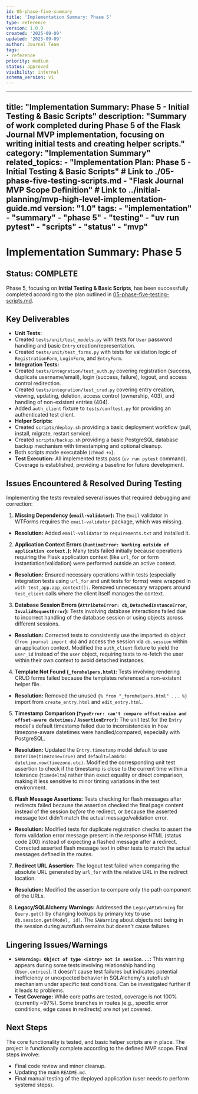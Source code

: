 ```yaml
---
id: 05-phase-five-summary
title: 'Implementation Summary: Phase 5'
type: reference
version: 1.0.0
created: '2025-09-09'
updated: '2025-09-09'
author: Journal Team
tags:
- reference
priority: medium
status: approved
visibility: internal
schema_version: v1
---
```


***

title: "Implementation Summary: Phase 5 - Initial Testing & Basic Scripts"
description: "Summary of work completed during Phase 5 of the Flask Journal MVP implementation, focusing on writing initial tests and creating helper scripts."
category: "Implementation Summary"
related\_topics:
\- "Implementation Plan: Phase 5 - Initial Testing & Basic Scripts" # Link to ./05-phase-five-testing-scripts.md
\- "Flask Journal MVP Scope Definition" # Link to ../initial-planning/mvp-high-level-implementation-guide.md
version: "1.0"
tags:
\- "implementation"
\- "summary"
\- "phase 5"
\- "testing"
\- "uv run pytest"
\- "scripts"
\- "status"
\- "mvp"
--------

# Implementation Summary: Phase 5

## Status: COMPLETE

Phase 5, focusing on **Initial Testing & Basic Scripts**, has been successfully completed according to the plan outlined in [05-phase-five-testing-scripts.md](implementation/05-phase-five-testing-scripts.md).

## Key Deliverables

- **Unit Tests:**
- Created `tests/unit/test_models.py` with tests for `User` password handling and basic `Entry` creation/representation.
- Created `tests/unit/test_forms.py` with tests for validation logic of `RegistrationForm`, `LoginForm`, and `EntryForm`.
- **Integration Tests:**
- Created `tests/integration/test_auth.py` covering registration (success, duplicate username/email), login (success, failure), logout, and access control redirection.
- Created `tests/integration/test_crud.py` covering entry creation, viewing, updating, deletion, access control (ownership, 403), and handling of non-existent entries (404).
- Added `auth_client` fixture to `tests/conftest.py` for providing an authenticated test client.
- **Helper Scripts:**
- Created `scripts/deploy.sh` providing a basic deployment workflow (pull, install, migrate, restart service).
- Created `scripts/backup.sh` providing a basic PostgreSQL database backup mechanism with timestamping and optional cleanup.
- Both scripts made executable (`chmod +x`).
- **Test Execution:** All implemented tests pass (`uv run pytest` command). Coverage is established, providing a baseline for future development.

## Issues Encountered & Resolved During Testing

Implementing the tests revealed several issues that required debugging and correction:

1. **Missing Dependency (`email-validator`):** The `Email` validator in WTForms requires the `email-validator` package, which was missing.

- **Resolution:** Added `email-validator` to `requirements.txt` and installed it.

2. **Application Context Errors (`RuntimeError: Working outside of application context.`):** Many tests failed initially because operations requiring the Flask application context (like `url_for` or form instantiation/validation) were performed outside an active context.

- **Resolution:** Ensured necessary operations within tests (especially integration tests using `url_for` and unit tests for forms) were wrapped in `with test_app.app_context():`. Removed unnecessary wrappers around `test_client` calls where the client itself manages the context.

3. **Database Session Errors (`AttributeError: db`, `DetachedInstanceError`, `InvalidRequestError`):** Tests involving database interactions failed due to incorrect handling of the database session or using objects across different sessions.

- **Resolution:** Corrected tests to consistently use the imported `db` object (`from journal import db`) and access the session via `db.session` within an application context. Modified the `auth_client` fixture to yield the `user_id` instead of the `user` object, requiring tests to re-fetch the user within their own context to avoid detached instances.

4. **Template Not Found (`_formhelpers.html`):** Tests involving rendering CRUD forms failed because the templates referenced a non-existent helper file.

- **Resolution:** Removed the unused `{% from "_formhelpers.html" ... %}` import from `create_entry.html` and `edit_entry.html`.

5. **Timestamp Comparison (`TypeError: can't compare offset-naive and offset-aware datetimes` / `AssertionError`):** The unit test for the `Entry` model's default timestamp failed due to inconsistencies in how timezone-aware datetimes were handled/compared, especially with PostgreSQL.

- **Resolution:** Updated the `Entry.timestamp` model default to use `DateTime(timezone=True)` and `default=lambda: datetime.now(timezone.utc)`. Modified the corresponding unit test assertion to check if the timestamp is close to the current time within a tolerance (`timedelta`) rather than exact equality or direct comparison, making it less sensitive to minor timing variations in the test environment.

6. **Flash Message Assertions:** Tests checking for flash messages after redirects failed because the assertion checked the final page content instead of the session *before* the redirect, or because the asserted message text didn't match the actual message/validation error.

- **Resolution:** Modified tests for duplicate registration checks to assert the form validation error message present in the response HTML (status code 200) instead of expecting a flashed message after a redirect. Corrected asserted flash message text in other tests to match the actual messages defined in the routes.

7. **Redirect URL Assertion:** The logout test failed when comparing the absolute URL generated by `url_for` with the relative URL in the redirect location.

- **Resolution:** Modified the assertion to compare only the path component of the URLs.

8. **Legacy/SQLAlchemy Warnings:** Addressed the `LegacyAPIWarning` for `Query.get()` by changing lookups by primary key to use `db.session.get(Model, id)`. The `SAWarning` about objects not being in the session during autoflush remains but doesn't cause failures.

## Lingering Issues/Warnings

- **`SAWarning: Object of type <Entry> not in session...`:** This warning appears during some tests involving relationship handling (`User.entries`). It doesn't cause test failures but indicates potential inefficiency or unexpected behavior in SQLAlchemy's autoflush mechanism under specific test conditions. Can be investigated further if it leads to problems.
- **Test Coverage:** While core paths are tested, coverage is not 100% (currently \~97%). Some branches in routes (e.g., specific error conditions, edge cases in redirects) are not yet covered.

## Next Steps

The core functionality is tested, and basic helper scripts are in place. The project is functionally complete according to the defined MVP scope. Final steps involve:

- Final code review and minor cleanup.
- Updating the main `README.md`.
- Final manual testing of the deployed application (user needs to perform systemd steps).
